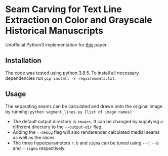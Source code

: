 # Seam Carving for Text Line Extraction on Color and Grayscale Historical Manuscripts

Unofficial Python3 implementation for [this](https://infoscience.epfl.ch/record/198756/files/ICFHR_2014.pdf) paper.

## Installation

The code was tested using python 3.8.5.
To install all necessary dependencies run `pip install -r requirements.txt`.

## Usage

The separating seams can be calculated and drawn onto the original image by running: 
`python segment_lines.py [list of image names]`  
- The default output directory is `images`. It can be changed by supplying a different directory to the `--output-dir` flag.  
- Adding the `--debug` flag will also renderender calculated medial seams as well as the slices.
- The three hyperparameters `r`, `b` and `sigma` can be tuned using `--r`, `--b` and `--sigma` respectively.
